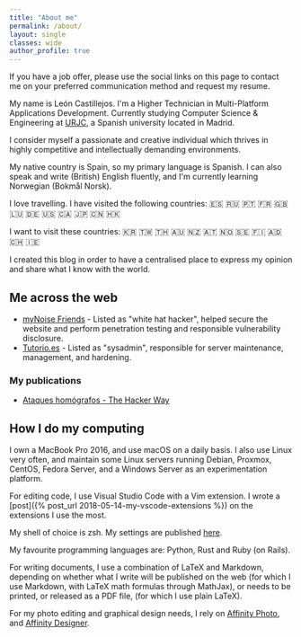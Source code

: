 ```yaml
---
title: "About me"
permalink: /about/
layout: single
classes: wide
author_profile: true
---
```


If you have a job offer, please use the social links on this page to
contact me on your preferred communication method and request my resume.

My name is León Castillejos. I'm a Higher Technician in Multi-Platform Applications Development.
Currently studying Computer Science & Engineering at
[URJC](http://www.urjc.es/), a Spanish university located in Madrid.

I consider myself a passionate and creative individual which thrives in highly
competitive and intellectually demanding environments.

My native country is Spain, so my primary language is Spanish. I can also speak
and write (British) English fluently, and I'm currently learning Norwegian (Bokmål Norsk).

I love travelling. I have visited the following countries:
:es: :ru: :portugal: :fr: :uk: :luxembourg: :de: :us: :canada: :jp: :cn: :hong_kong:


I want to visit these countries:
:kr: :taiwan: :thailand: :australia: :new_zealand: :austria: :norway: :sweden: :finland: :andorra: :switzerland: :ireland:

I created this blog in order to have a centralised place to express my opinion
and share what I know with the world.

## Me across the web

- [myNoise Friends](https://mynoise.net/myNoiseFriends.php) - Listed as "white hat hacker", helped secure the website and perform penetration testing and responsible vulnerability disclosure.
- [Tutorio.es](https://www.tutorio.es/) - Listed as "sysadmin", responsible for server maintenance, management, and hardening.

### My publications

- [Ataques homógrafos - The Hacker Way](https://thehackerway.com/2017/04/21/ataques-homografos/)

## How I do my computing

I own a MacBook Pro 2016, and use macOS on a daily
basis. I also use Linux very often, and maintain some Linux servers running
Debian, Proxmox, CentOS, Fedora Server, and a Windows Server as an
experimentation platform.

For editing code, I use Visual Studio Code with a Vim extension. I wrote a
[post]({% post_url 2018-05-14-my-vscode-extensions %}) on the
extensions I use the most.

My shell of choice is zsh. My settings are published
[here](https://github.com/L1Cafe/My-Preferences/tree/master/macOS).

My favourite programming languages are: Python, Rust and Ruby (on Rails).

For writing documents, I use a combination of LaTeX and Markdown, depending on
whether what I write will be published on the web (for which I use Markdown,
with LaTeX math formulas through MathJax), or needs to be printed, or released
as a PDF file, (for which I use plain LaTeX).

For my photo editing and graphical design needs, I rely on
[Affinity Photo](https://affinity.serif.com/en-gb/photo/), and 
[Affinity Designer](https://affinity.serif.com/en-gb/designer/).
